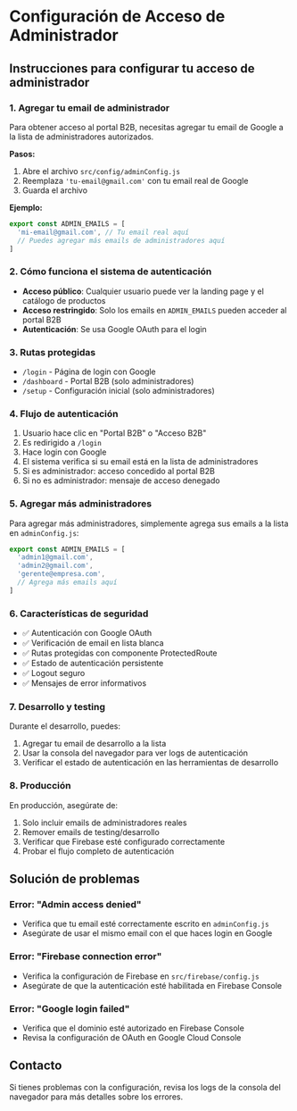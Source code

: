 # Configuración de Acceso de Administrador

## Instrucciones para configurar tu acceso de administrador

### 1. Agregar tu email de administrador

Para obtener acceso al portal B2B, necesitas agregar tu email de Google a la lista de administradores autorizados.

**Pasos:**

1. Abre el archivo `src/config/adminConfig.js`
2. Reemplaza `'tu-email@gmail.com'` con tu email real de Google
3. Guarda el archivo

**Ejemplo:**
```javascript
export const ADMIN_EMAILS = [
  'mi-email@gmail.com', // Tu email real aquí
  // Puedes agregar más emails de administradores aquí
]
```

### 2. Cómo funciona el sistema de autenticación

- **Acceso público**: Cualquier usuario puede ver la landing page y el catálogo de productos
- **Acceso restringido**: Solo los emails en `ADMIN_EMAILS` pueden acceder al portal B2B
- **Autenticación**: Se usa Google OAuth para el login

### 3. Rutas protegidas

- `/login` - Página de login con Google
- `/dashboard` - Portal B2B (solo administradores)
- `/setup` - Configuración inicial (solo administradores)

### 4. Flujo de autenticación

1. Usuario hace clic en "Portal B2B" o "Acceso B2B"
2. Es redirigido a `/login`
3. Hace login con Google
4. El sistema verifica si su email está en la lista de administradores
5. Si es administrador: acceso concedido al portal B2B
6. Si no es administrador: mensaje de acceso denegado

### 5. Agregar más administradores

Para agregar más administradores, simplemente agrega sus emails a la lista en `adminConfig.js`:

```javascript
export const ADMIN_EMAILS = [
  'admin1@gmail.com',
  'admin2@gmail.com',
  'gerente@empresa.com',
  // Agrega más emails aquí
]
```

### 6. Características de seguridad

- ✅ Autenticación con Google OAuth
- ✅ Verificación de email en lista blanca
- ✅ Rutas protegidas con componente ProtectedRoute
- ✅ Estado de autenticación persistente
- ✅ Logout seguro
- ✅ Mensajes de error informativos

### 7. Desarrollo y testing

Durante el desarrollo, puedes:

1. Agregar tu email de desarrollo a la lista
2. Usar la consola del navegador para ver logs de autenticación
3. Verificar el estado de autenticación en las herramientas de desarrollo

### 8. Producción

En producción, asegúrate de:

1. Solo incluir emails de administradores reales
2. Remover emails de testing/desarrollo
3. Verificar que Firebase esté configurado correctamente
4. Probar el flujo completo de autenticación

## Solución de problemas

### Error: "Admin access denied"
- Verifica que tu email esté correctamente escrito en `adminConfig.js`
- Asegúrate de usar el mismo email con el que haces login en Google

### Error: "Firebase connection error"
- Verifica la configuración de Firebase en `src/firebase/config.js`
- Asegúrate de que la autenticación esté habilitada en Firebase Console

### Error: "Google login failed"
- Verifica que el dominio esté autorizado en Firebase Console
- Revisa la configuración de OAuth en Google Cloud Console

## Contacto

Si tienes problemas con la configuración, revisa los logs de la consola del navegador para más detalles sobre los errores.